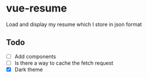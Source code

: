 # vue-resume

Load and display my resume which I store in json format

## Todo

- [ ] Add components
- [ ] Is there a way to cache the fetch request
- [x] Dark theme